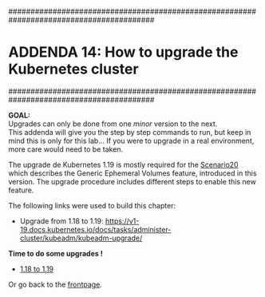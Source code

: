 #########################################################################################
# ADDENDA 14: How to upgrade the Kubernetes cluster
#########################################################################################

**GOAL:**  
Upgrades can only be done from one _minor_ version to the next.  
This addenda will give you the step by step commands to run, but keep in mind this is only for this lab... If you were to upgrade in a real environment, more care would need to be taken.

The upgrade de Kubernetes 1.19 is mostly required for the [Scenario20](../../../Scenarios/Scenario20) which describes the Generic Ephemeral Volumes feature, introduced in this version. The upgrade procedure includes different steps to enable this new feature.  

The following links were used to build this chapter:

- Upgrade from 1.18 to 1.19: https://v1-19.docs.kubernetes.io/docs/tasks/administer-cluster/kubeadm/kubeadm-upgrade/  

**Time to do some upgrades !**

- [1.18 to 1.19](upgrade_to_1.19)

Or go back to the [frontpage](https://github.com/YvosOnTheHub/LabNetApp).